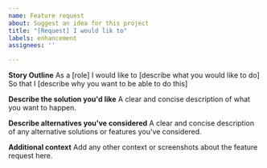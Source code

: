 ```yaml
---
name: Feature request
about: Suggest an idea for this project
title: "[Request] I would lik to"
labels: enhancement
assignees: ''

---
```


**Story Outline**
As a [role]
I would like to [describe what you would like to do]
So that I [describe why you want to be able to do this]

**Describe the solution you'd like**
A clear and concise description of what you want to happen.

**Describe alternatives you've considered**
A clear and concise description of any alternative solutions or features you've considered.

**Additional context**
Add any other context or screenshots about the feature request here.
